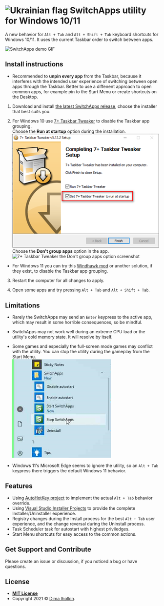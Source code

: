 # <img src="https://upload.wikimedia.org/wikipedia/commons/thumb/4/49/Flag_of_Ukraine.svg/1920px-Flag_of_Ukraine.svg.png" width="32" alt="Ukrainian flag"> SwitchApps utility for Windows 10/11



A new behavior for `Alt + Tab` and `Alt + Shift + Tab` keyboard shortcuts for Windows 10/11. It uses the current Taskbar order to switch between apps.

![SwitchApps demo GIF](/../assets/readme/demo.gif?raw=true "SwitchApps demo GIF")  



## Install instructions

* Recommended to **unpin every app** from the Taskbar, because it interferes with the intended user experience of switching between open apps through the Taskbar. Better to use a diffenent approach to open common apps, for example pin to the Start Menu or create shortcuts on the Desktop.

1. Download and install [the latest SwitchApps release](https://github.com/dima-iholkin/SwitchApps/releases/latest), choose the installer that best suits you.

2. For Windows 10 use [7+ Taskbar Tweaker](https://rammichael.com/7-taskbar-tweaker) to disable the Taskbar app grouping.  
Choose the **Run at startup** option during the installation.  
![7+ Taskbar Tweaker the Run at startup option screenshot](/_docs/_assets/04_7tt_autostart.png?raw=true)  
Choose the **Don't group apps** option in the app.  
![7+ Taskbar Tweaker the Don't group apps option screenshot](/../assets/readme/7tt.png?raw=true)  

* For Windows 11 you can try this [Windhawk mod](https://windhawk.net/mods/taskbar-grouping) or another solution, if they exist, to disable the Taskbar app grouping.

3. Restart the computer for all changes to apply.

4. Open some apps and try pressing `Alt + Tab` and `Alt + Shift + Tab`.



## Limitations

* Rarely the SwitchApps may send an `Enter` keypress to the active app, which may result in some horrible consequences, so be mindful.

* SwitchApps may not work well during an extreme CPU load or the utility's cold memory state. It will resolve by itself.

* Some games and especially the full-screen mode games may conflict with the utility. You can stop the utility during the gameplay from the Start Menu.  
![Stop SwitchApps from the Start Menu screenshot](/_docs/_assets/02_StartMenu.png?raw=true)

* Windows 11's Microsoft Edge seems to ignore the utility, so an `Alt + Tab` keypress there triggers the default Windows 11 behavior.



## Features

* Using [AutoHotKey project](https://www.autohotkey.com) to implement the actual `Alt + Tab` behavior override.
* Using [Visual Studio Installer Projects](https://marketplace.visualstudio.com/items?itemName=VisualStudioClient.MicrosoftVisualStudio2022InstallerProjects) to provide the complete Installer/Uninstaller experience.
* Registry changes during the Install process for the best `Alt + Tab` user experience, and the change reversal during the Uninstall process.
* Task Scheduler task for autostart with highest priviledges.
* Start Menu shortcuts for easy access to the common actions.



## Get Support and Contribute

Please create an issue or discussion, if you noticed a bug or have questions.



## License

* **[MIT License](http://opensource.org/licenses/mit-license.php)**
* Copyright 2021 © <a href="https://github.com/dima-iholkin" target="_blank">Dima Iholkin</a>.
